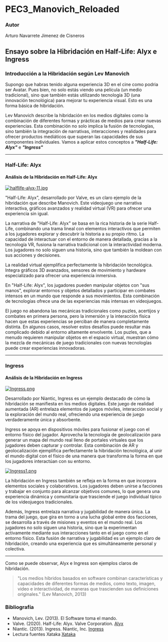 # PEC3_Manovich_Reloaded
### Autor

Arturo Navarrete Jimenez de Cisneros


## Ensayo sobre la Hibridación en Half-Life: Alyx e Ingress

### Introducción a la Hibridación según Lev Manovich

Supongo que habras tenido alguna experiencia 3D en el cine como podria ser Avatar. Pues bien, no solo estás viendo una película (un medio tradicional), sino que también estás utilizando tecnología 3D (una innovación tecnológica) para mejorar tu experiencia visual. Esto es una forma básica de hibridación.

Lev Manovich describe la hibridación en los medios digitales como la combinación de diferentes formas y prácticas de medios para crear nuevas experiencias. Esta combinación no solo implica la fusión de tecnologías, sino también la integración de narrativas, interacciones y realidades para ofrecer productos mediáticos que superan las capacidades de sus componentes individuales. Vamos a aplicar estos conceptos a ***"Half-Life: Alyx"*** e ***"Ingress"***

***

### Half-Life: Alyx

#### Análisis de la Hibridación en Half-Life: Alyx

[![halflife-alyx-11.jpg](https://i.postimg.cc/d0m89p2Z/halflife-alyx-11.jpg)](https://postimg.cc/d73ksWSJ)

"Half-Life: Alyx", desarrollado por Valve, es un claro ejemplo de la hibridación que describe Manovich. Este videojuego une narrativa interactiva, gráficos avanzados y realidad virtual (VR) para ofrecer una experiencia sin igual.

La narrativa de "Half-Life: Alyx" se basa en la rica historia de la serie Half-Life, combinando una trama lineal con elementos interactivos que permiten a los jugadores explorar y descubrir la historia a su propio ritmo. La capacidad de interactuar con el entorno de manera detallada, gracias a la tecnología VR, fusiona la narrativa tradicional con la interactividad moderna. Los jugadores no solo siguen una historia, sino que también la moldean con sus acciones y decisiones.

La realidad virtual ejemplifica perfectamente la hibridación tecnológica. Integra gráficos 3D avanzados, sensores de movimiento y hardware especializado para ofrecer una experiencia inmersiva. 

En "Half-Life: Alyx", los jugadores pueden manipular objetos con "sus manos", explorar entornos y objetos detallados y participar en combates intensos en un mundo que responde a sus movimientos. Esta combinación de tecnologías ofrece una de las experiencias más intensas en videojuegos.

El juego no abandona las mecánicas tradicionales como puzles, acertijos y combates en primera persona, pero la inmersión y la interacción física hacen que estas experiencias se perciban de manera completamente distinta. En algunos casos, resolver estos desafíos puede resultar más complicado debido al entorno altamente envolvente. Los puzles, que a menudo requieren manipular objetos en el espacio virtual, muestran cómo la mezcla de mecánicas de juego tradicionales con nuevas tecnologías puede crear experiencias innovadoras.


***

### Ingress

#### Análisis de la Hibridación en Ingress

[![Ingress.png](https://i.postimg.cc/2jBJG67K/Ingress.png)](https://postimg.cc/ThfCYTSV)

Desarrollado por Niantic, Ingress es un ejemplo destacado de cómo la hibridación se manifiesta en los medios digitales. Este juego de realidad aumentada (AR) entrelaza elementos de juegos móviles, interacción social y la exploración del mundo real, ofreciendo una experiencia de juego verdaderamente única y absorbente.

Ingress se apoya en dispositivos móviles para fusionar el juego con el entorno físico del jugador. Aprovecha la tecnología de geolocalización para generar un mapa del mundo real lleno de portales virtuales que los jugadores deben capturar y controlar. Esta combinación de AR y geolocalización ejemplifica perfectamente la hibridación tecnológica, al unir el mundo digital con el físico de una manera que transforma la forma en que los jugadores interactúan con su entorno.

[![Ingress1.png](https://i.postimg.cc/yYRHDjGW/Ingress1.png)](https://postimg.cc/QHjPPQhr)

La hibridación en Ingress también se refleja en la forma en que incorpora elementos sociales y colaborativos. Los jugadores deben unirse a facciones y trabajar en conjunto para alcanzar objetivos comunes, lo que genera una experiencia dinámica y comunitaria que trasciende el juego individual típico de los videojuegos tradicionales.

Además, Ingress entrelaza narrativa y jugabilidad de manera única. La trama del juego, que gira en torno a una lucha global entre dos facciones, se desarrolla a través de misiones y eventos en el mundo real. Los jugadores no solo siguen una historia, sino que la experimentan activamente mediante sus interacciones tanto en el juego como en el entorno físico. Esta fusión de narrativa y jugabilidad es un ejemplo claro de hibridación, creando una experiencia que es simultáneamente personal y colectiva.

***
Como se puede observar, Alyx e Ingress son ejemplos claros de hibridación.
>"Los medios híbridos basados en software combinan características y capacidades de diferentes formas de medios, como texto, imagen, video e interactividad, de maneras que trascienden sus definiciones originales."
>(Lev Manovich, 2013)



### Bibliografía

- Manovich, Lev. (2013). El Software toma el mando.
- Valve. (2020). Half-Life: Alyx. Valve Corporation. [Alyx](https://www.half-life.com/es/alyx)
- Niantic. (2013). Ingress. Niantic, Inc. [Ingress](https://ingress.com/)
- Lectura fuentes Xataka [Xataka](https://www.xataka.com/videojuegos/valve-presenta-trailer-alyx-regreso-half-life-dispositivos-realidad-virtual)


